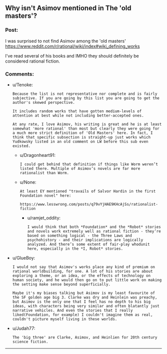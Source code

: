 ## Why isn't Asimov mentioned in The 'old masters'?

### Post:

I was surprised to not find Asimov among the 'old masters'
https://www.reddit.com/r/rational/wiki/index#wiki_defining_works 

I've read several of his books and IMHO they should definitely be considered rational fiction.

### Comments:

- u/Tenoke:
  ```
  Because the list is not representative nor complete and is fairly subjective. If you are going by this list you are going to get the author's skewed perspective.

  It includes random works that have gotten medium-levels of attention at best while not including better-accepted ones.

  At any rate, I love Asimov, his writing is great and he is at least somewhat 'more rational' than most but clearly they were going for a much more strict definition of 'Old Masters' here. In fact, I think that specific subsection is straight-up just works which Yudkowsky listed in an old comment on LW before this sub even existed.
  ```

  - u/Dragonheart91:
    ```
    I could get behind that definition if things like Worm weren’t listed there. Multiple of Asimov’s novels are far more rationalist than Worm.
    ```

  - u/None:
    ```
    At least EY mentioned "travails of Salvor Hardin in the first Foundation novel" here:

    https://www.lesswrong.com/posts/q79vYjHAE9KHcAjSs/rationalist-fiction
    ```

    - u/ramjet_oddity:
      ```
      I would think that both *Foundation* and the *Robot* stories and novels work extremely well as rational fiction - they’re based on something logical - the Three Laws and psychohistory - and their implications are logically analyzed. And there’s some extent of fair-play whodunit here, especially in the *I, Robot* stories.
      ```

- u/GlueBoy:
  ```
  I would not say that Asimov's works place any kind of premium on rational worldbuilding, for one. A lot of his stories are about exploring a theme, or an idea, or the effects of technology on human society, and he would then go on to put little work on making the setting make sense beyond superficially. 

  Maybe it's my biases talking but Asimov is my least favourite of the SF golden age big 3. Clarke was dry and Heinlein was preachy, but Asimov is the only one that I feel has no depth to his big ideas, with characters being very similar and often blatantly just narrative vehicles. And even the stories that I really liked(Foundation, for example) I couldn't imagine them as real, couldn't picture myself living in these worlds.
  ```

- u/Judah77:
  ```
  The 'big three' are Clarke, Asimov, and Heinlien for 20th century science fiction.
  ```

---

